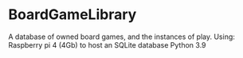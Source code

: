 # BoardGameLibrary
A database of owned board games, and the instances of play.
Using:
Raspberry pi 4 (4Gb) to host an SQLite database
Python 3.9
